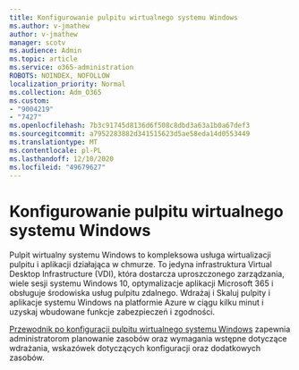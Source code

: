 ```yaml
---
title: Konfigurowanie pulpitu wirtualnego systemu Windows
ms.author: v-jmathew
author: v-jmathew
manager: scotv
ms.audience: Admin
ms.topic: article
ms.service: o365-administration
ROBOTS: NOINDEX, NOFOLLOW
localization_priority: Normal
ms.collection: Adm_O365
ms.custom:
- "9004219"
- "7427"
ms.openlocfilehash: 7b3c91745d8136d6f508c8dbd3a63a1b0a67def3
ms.sourcegitcommit: a7952283882d341515623d5ae58eda14d0553449
ms.translationtype: MT
ms.contentlocale: pl-PL
ms.lasthandoff: 12/10/2020
ms.locfileid: "49679627"
---
```

# <a name="set-up-windows-virtual-desktop"></a>Konfigurowanie pulpitu wirtualnego systemu Windows

Pulpit wirtualny systemu Windows to kompleksowa usługa wirtualizacji pulpitu i aplikacji działająca w chmurze. To jedyna infrastruktura Virtual Desktop Infrastructure (VDI), która dostarcza uproszczonego zarządzania, wiele sesji systemu Windows 10, optymalizacje aplikacji Microsoft 365 i obsługuje środowiska usług pulpitu zdalnego. Wdrażaj i Skaluj pulpity i aplikacje systemu Windows na platformie Azure w ciągu kilku minut i uzyskaj wbudowane funkcje zabezpieczeń i zgodności.

[Przewodnik po konfiguracji pulpitu wirtualnego systemu Windows](https://go.microsoft.com/fwlink/?linkid=2146236) zapewnia administratorom planowanie zasobów oraz wymagania wstępne dotyczące wdrażania, wskazówek dotyczących konfiguracji oraz dodatkowych zasobów.
